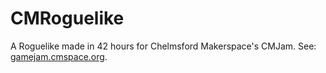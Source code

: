 CMRoguelike
===========

A Roguelike made in 42 hours for Chelmsford Makerspace's CMJam. See: <a href="http://gamejam.cmspace.org">gamejam.cmspace.org</a>.
